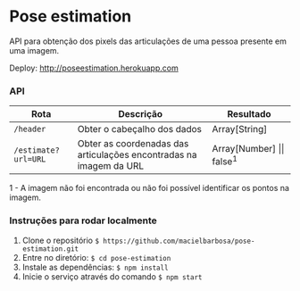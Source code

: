 # Pose estimation
API para obtenção dos pixels das articulações de uma pessoa presente em uma imagem.

Deploy: http://poseestimation.herokuapp.com

### API

| Rota                | Descrição                                                          | Resultado |
|---------------------|--------------------------------------------------------------------|-----------|
| `/header`           | Obter o cabeçalho dos dados                                        | Array[String] |
| `/estimate?url=URL` | Obter as coordenadas das articulações encontradas na imagem da URL | Array[Number] \|\| false<sup>1<sub> |
  
1 - A imagem não foi encontrada ou não foi possível identificar os pontos na imagem.

### Instruções para rodar localmente

1.  Clone o repositório ```$ https://github.com/macielbarbosa/pose-estimation.git```
2.  Entre no diretório: `$ cd pose-estimation`
3.  Instale as dependências: `$ npm install`
4.  Inicie o serviço através do comando `$ npm start`
